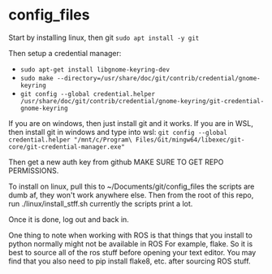 # config_files

Start by installing linux, then git `sudo apt install -y git`

Then setup a credential manager:
- `sudo apt-get install libgnome-keyring-dev`
- `sudo make --directory=/usr/share/doc/git/contrib/credential/gnome-keyring`
- `git config --global credential.helper /usr/share/doc/git/contrib/credential/gnome-keyring/git-credential-gnome-keyring`

If you are on windows, then just install git and it works. 
If you are in WSL, then install git in windows and type into wsl:
`git config --global credential.helper "/mnt/c/Program\ Files/Git/mingw64/libexec/git-core/git-credential-manager.exe"`

Then get a new auth key from github MAKE SURE TO GET REPO PERMISSIONS. 

To install on linux, pull this to ~/Documents/git/config_files
the scripts are dumb af, they won't work anywhere else.
Then from the root of this repo, run ./linux/install_stff.sh
currently the scripts print a lot.

Once it is done, log out and back in.

One thing to note when working with ROS is that things that
you install to python normally might not be available in ROS
For example, flake. So it is best to source all of the ros stuff
before opening your text editor. You may find that you also need
to pip install flake8, etc. after sourcing ROS stuff.
